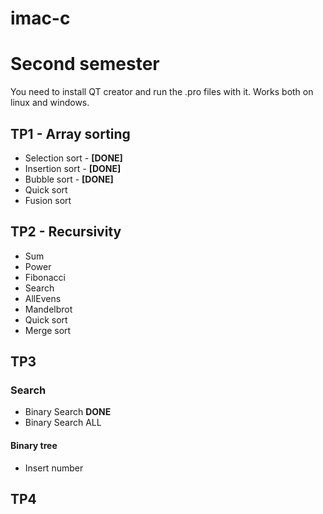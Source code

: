 # imac-c

# Second semester

You need to install QT creator and run the .pro files with it. Works both on linux and windows.

## TP1 - Array sorting

- Selection sort - **[DONE]**
- Insertion sort - **[DONE]**
- Bubble sort - **[DONE]**
- Quick sort
- Fusion sort

## TP2 - Recursivity

- Sum
- Power
- Fibonacci
- Search
- AllEvens
- Mandelbrot
- Quick sort
- Merge sort

## TP3

### Search

- Binary Search **DONE**
- Binary Search ALL

#### Binary tree

- Insert number

## TP4
